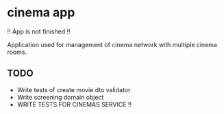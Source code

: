 # cinema app

!! App is not finished !!

Application used for management of cinema network with multiple cinema rooms. 

## TODO

- Write tests of create movie dto validator
- Write screening domain object
- WRITE TESTS FOR CINEMAS SERVICE !!



